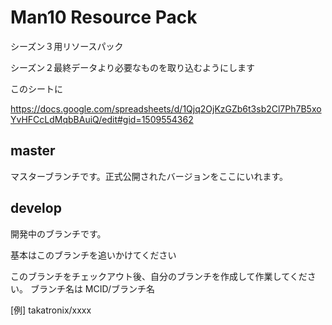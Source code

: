 # Man10 Resource Pack
シーズン３用リソースパック



シーズン２最終データより必要なものを取り込むようにします



このシートに

https://docs.google.com/spreadsheets/d/1Qjq2OjKzGZb6t3sb2Cl7Ph7B5xoYvHFCcLdMqbBAuiQ/edit#gid=1509554362



## master
マスターブランチです。正式公開されたバージョンをここにいれます。



## develop
開発中のブランチです。


基本はこのブランチを追いかけてください

このブランチをチェックアウト後、自分のブランチを作成して作業してください。
ブランチ名は
MCID/ブランチ名

[例] takatronix/xxxx
